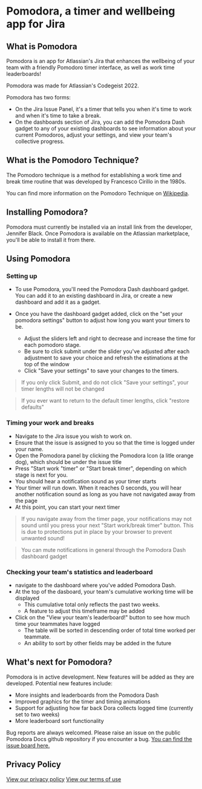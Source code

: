# Pomodora, a timer and wellbeing app for Jira

## What is Pomodora

Pomodora is an app for Atlassian's Jira that enhances the wellbeing of your team with a friendly Pomodoro timer interface, as well as work time leaderboards!

Pomodora was made for Atlassian's Codegeist 2022.

Pomodora has two forms:
- On the Jira Issue Panel, it's a timer that tells you when it's time to work and when it's time to take a break.
- On the dashboards section of Jira, you can add the Pomodora Dash gadget to any of your existing dashboards to see information about your current Pomodoros, adjust your settings, and view your team's collective progress.

## What is the Pomodoro Technique?

The Pomodoro technique is a method for establishing a work time and break time routine that was developed by Francesco Cirillo in the 1980s.

You can find more information on the Pomodoro Technique on [Wikipedia](https://en.wikipedia.org/wiki/Pomodoro_Technique).

## Installing Pomodora?

Pomodora must currently be installed via an install link from the developer, Jennifer Black.
Once Pomodora is available on the Atlassian marketplace, you'll be able to install it from there.

## Using Pomodora

### Setting up

- To use Pomodora, you'll need the Pomodora Dash dashboard gadget. You can add it to an existing dashboard in Jira, or create a new dashboard
and add it as a gadget.

- Once you have the dashboard gadget added, click on the "set your pomodora settings" button to adjust how long you want your timers to be.
  - Adjust the sliders left and right to decrease and increase the time for each pomodoro stage.
  - Be sure to click submit under the slider you've adjusted after each adjustment to save your choice and refresh the estimations at the top of the window
  - Click "Save your settings" to save your changes to the timers.

> If you only click Submit, and do not click "Save your settings", your timer lengths will not be changed

> If you ever want to return to the default timer lengths, click "restore defaults"

### Timing your work and breaks

- Navigate to the Jira issue you wish to work on. 
- Ensure that the issue is assigned to you so that the time is logged under your name.
- Open the Pomodora panel by clicking the Pomodora Icon (a litle orange dog), which should be under the issue title
- Press "Start work "timer" or "Start break timer", depending on which stage is next for you.
- You should hear a notification sound as your timer starts
- Your timer will run down. When it reaches 0 seconds, you will hear another notification sound as long as you have not navigated away from the page
- At this point, you can start your next timer

> If you navigate away from the timer page, your notifications may not sound until you press your next "Start work/break timer" button. This is due to protections put in place by your browser to prevent unwanted sound!

> You can mute notifications in general through the Pomodora Dash dashboard gadget

### Checking your team's statistics and leaderboard

- navigate to the dashboard where you've added Pomodora Dash.
- At the top of the dasboard, your team's cumulative working time will be displayed
  - This cumulative total only reflects the past two weeks.
  - A feature to adjust this timeframe may be added
- Click on the "View your team's leaderboard!" button to see how much time your teammates have logged
  - The table will be sorted in descending order of total time worked per teammate.
  - An ability to sort by other fields may be added in the future

## What's next for Pomodora?

Pomodora is in active development. New features will be added as they are developed. Potential new features include:

- More insights and leaderboards from the Pomodora Dash
- Improved graphics for the timer and timing animations
- Support for adjusting how far back Dora collects logged time (currently set to two weeks)
- More leaderboard sort functionality

Bug reports are always welcomed. Please raise an issue on the public Pomodora Docs github repository if you encounter a bug. [You can find the issue board here.](https://github.com/staticQuill/pomodora-docs/issues)

## Privacy Policy

[View our privacy policy](https://staticquill.github.io/pomodora-docs/#/privacy)
[View our terms of use](https://staticquill.github.io/pomodora-docs/#/terms)
